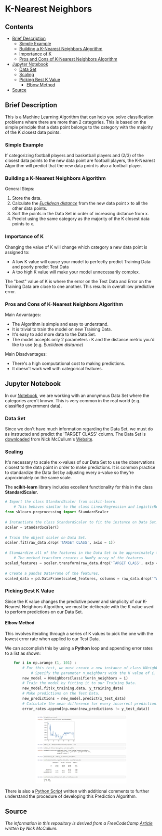 # K-Nearest Neighbors

## Contents
* [Brief Description](#Brief-Description)
    * [Simple Example](#Simple-Example)
    * [Building a K-Nearest Neighbors Algorithm](#Building-a-K-Nearest-Neighbors-Algorithm)
    * [Importance of K](#Importance-of-K)
    * [Pros and Cons of K-Nearest Neighbors Algorithm](#Pros-and-Cons-of-K-Nearest-Neighbors-Algorithm)
* [Jupyter Notebook](#Jupyter-Notebook)
    * [Data Set](#Data-Set)
    * [Scaling](#Scaling)
    * [Picking Best K Value](#Picking-Best-K-Value)
        * [Elbow Method](#Elbow-Method)
* [Source](#Source)

## Brief Description
This is a Machine Learning Algorithm that can help you solve classification problems where there are more than 2 categories.
This is based on the simple principle that a data point belongs to the category with the majority of the K closest data points.

### Simple Example 
If categorizing football players and basketball players and (2/3) of the closest data points to the new data point are football players,
the K-Nearest Algorithm will predict that the new data point is also a football player.

### Building a K-Nearest Neighbors Algorithm
General Steps:
<ol>
    <li>Store the data.</li>
    <li>Calculate the <a href = "https://en.wikipedia.org/wiki/Euclidean_distance"><i>Euclidean distance</i></a> from the 
        new data point x to all the other data points.</li>
    <li>Sort the points in the Data Set in order of increasing distance from x.</li>
    <li>Predict using the same category as the majority of the K closest data points to x.</li>
</ol>

### Importance of K
Changing the value of K will change which category a new data point is assigned to:
<ul>
    <li>A low K value will cause your model to perfectly predict Training Data and poorly predict Test Data</li>
    <li>A too high K value will make your model unnecessarily complex.</li>
</ul>

The "best" value of K is where the error on the Test Data and Error on the Training Data are close to one another.
This results in overall low predictive error.

### Pros and Cons of K-Nearest Neighbors Algorithm
Main Advantages:
<ul>
    <li>The Algorithm is simple and easy to understand.</li>
    <li>It is trivial to train the model on new Training Data.</li>
    <li>It's easy to add more data to the Data Set.</li>
    <li>The model accepts only 2 parameters : K and the distance metric you'd like to use (e.g. <i>Euclidean distance</i>)</li>
</ul>

Main Disadvantages:
<ul>
    <li>There's a high computational cost to making predictions.</li>
    <li>It doesn't work well with categorical features.</li>
</ul>

## Jupyter Notebook
In our <a href= "https://nbviewer.jupyter.org/github/Dipto9999/ML-Introduction/blob/master/K-Nearest_Neighbors/k-nearest_neighbors.ipynb">Notebook</a>, we are working with an anonymous Data Set where the categories aren't known. This is very common in the real world (e.g. classified government data). 

### Data Set
Since we don't have much information regarding the Data Set, we must do as instructed and predict the 'TARGET CLASS' column. The Data Set is <a href = "https://nickmccullum.com/files/k-nearest-neighbors/classified_data.csv">downloaded</a> from Nick McCullum's <a href= "https://nickmccullum.com">Website</a>. 

### Scaling
It's necessary to scale the x-values of our Data Set to use the observations closest to the data point in order to make predictions. 
It is common practice to standardize the Data Set by adjusting every x-value so they're approximately on the same scale.

The <b>scikit-learn</b> library includes excellent functionality for this in the class <b>StandardScaler</b>.

``` python
# Import the class StandardScaler from scikit-learn.
    # This behaves similar to the class LinearRegression and LogisticRegression.
from sklearn.preprocessing import StandardScaler

# Instantiate the class StandardScaler to fit the instance on Data Set.
scaler = StandardScaler()

# Train the object scaler on Data Set.
scaler.fit(raw_data.drop('TARGET CLASS', axis = 1))

# Standardize all of the features in the Data Set to be approximately the same scale.
    # The method transform creates a NumPy array of the features. 
scaled_features = scaler.transform(raw_data.drop('TARGET CLASS', axis = 1))

# Create a pandas DataFrame of the features.
scaled_data = pd.DataFrame(scaled_features, columns = raw_data.drop('TARGET CLASS', axis = 1).columns)
```

### Picking Best K Value
Since the K value changes the predictive power and simplicity of our K-Nearest Neighbors Algorithm, we must be deliberate with the K value used to perform predictions on our Data Set.

#### Elbow Method
This involves iterating through a series of K values to pick the one with the lowest error rate when applied to our Test Data.

We can accomplish this by using a <b>Python</b> loop and appending error rates to a list as shown:

```python
    for i in np.arange (1, 101) :
        # For this test, we must create a new instance of class KNeighborsClassifier from scikit-learn.
            # Specify the parameter n_neighbors with the K value of i.
        new_model = KNeighborsClassifier(n_neighbors = i)
        # Train the model by fitting it to our Training Data.
        new_model.fit(x_training,data, y_training_data)
        # Make predictions on the Test Data.
        new_predictions = new_model.predict(x_test_data)
        # Calculate the mean difference for every incorrect prediction. 
        error_rates.append(np.mean(new_predictions != y_test_data))
```

<p align="center"><img src="Jupyter_Notebook-Preview.JPG" width="60%" height="60%" title="Preview of Notebook" ></p>

There is also a <a href = "k-nearest_neighbors.py">Python Script</a> written with additional comments to further understand the procedure of developing this Prediction Algorithm. 

## Source
<i>The information in this repository is derived from a FreeCodeCamp 
<a href= "https://www.freecodecamp.org/news/a-no-code-intro-to-the-9-most-important-machine-learning-algorithms-today">Article</a> written by Nick McCullum.</i>